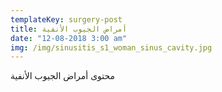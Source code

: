 ```yaml
---
templateKey: surgery-post
title: أمراض الجيوب الأنفية
date: "12-08-2018 3:00 am"
img: /img/sinusitis_s1_woman_sinus_cavity.jpg
---
```


محتوى أمراض الجيوب الأنفية
